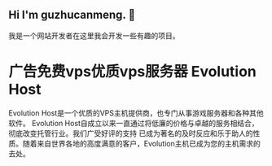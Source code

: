## Hi I'm guzhucanmeng. 👋

我是一个网站开发者在这里我会开发一些有趣的项目。

<!--
**guzhucanmeng/guzhucanmeng** is a ✨ _special_ ✨ repository because its `README.md` (this file) appears on your GitHub profile.

Here are some ideas to get you started:

- 🔭 I’m currently working on ...
- 🌱 I’m currently learning ...
- 👯 I’m looking to collaborate on ...
- 🤔 I’m looking for help with ...
- 💬 Ask me about ...
- 📫 How to reach me: ...
- 😄 Pronouns: ...
- ⚡ Fun fact: ...
-->


# 广告免费vps优质vps服务器 Evolution Host
Evolution Host是一个优质的VPS主机提供商，也专门从事游戏服务器和各种其他软件。
Evolution Host自成立以来一直通过将低廉的价格与卓越的服务相结合，彻底改变托管行业。我们广受好评的支持
已成为著名的及时反应和乐于助人的性质。随着来自世界各地的高度满意的客户，Evolution主机已成为您的主机需求的去处。
